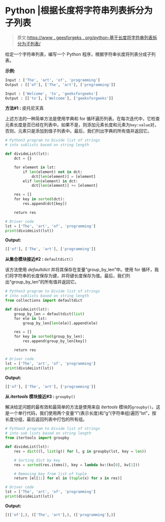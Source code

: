 # Python |根据长度将字符串列表拆分为子列表

> 原文:[https://www . geesforgeks . org/python-基于长度将字符串列表拆分为子列表/](https://www.geeksforgeeks.org/python-split-list-of-strings-into-sublists-based-on-length/)

给定一个字符串列表，编写一个 Python 程序，根据字符串长度将列表分成子列表。

**示例:**

```py
Input : ['The', 'art', 'of', 'programming']
Output : [['of'], ['The', 'art'], ['programming']]

Input : ['Welcome', 'to', 'geeksforgeeks']
Output : [['to'], ['Welcome'], ['geeksforgeeks']]

```

**方法#1 :** 皮托尼天真

上述方法的一种简单方法是使用字典和 for 循环遍历列表。在每次迭代中，它检查元素长度是否已经在列表中。如果不是，则添加元素长度和元素为`key:value`对，否则，元素只是添加到值子列表中。最后，我们列出字典的所有值并返回它。

```py
# Python3 program to Divide list of strings 
# into sublists based on string length

def divideList(lst):
    dct = {}

    for element in lst:
        if len(element) not in dct:
            dct[len(element)] = [element]
        elif len(element) in dct:
            dct[len(element)] += [element]

    res = []
    for key in sorted(dct):
        res.append(dct[key])

    return res

# Driver code
lst = ['The', 'art', 'of', 'programming']
print(divideList(lst))
```

**Output:**

```py
[['of'], ['The', 'art'], ['programming']]

```

**从集合模块接近#2 :** `defaultdict()`

该方法使用 *defaultdict* 并将其保存在变量“group_by_len”中。使用 for 循环，我们将字符串的长度保存为键，并将键长度保存为值。最后，我们列出“group_by_len”的所有值并返回它。

```py
# Python3 program to Divide list of strings 
# into sublists based on string length
from collections import defaultdict

def divideList(lst):
    group_by_len = defaultdict(list)
    for ele in lst:
        group_by_len[len(ele)].append(ele)

    res = []
    for key in sorted(group_by_len):
        res.append(group_by_len[key])

    return res

# Driver code
lst = ['The', 'art', 'of', 'programming']
print(divideList(lst))
```

**Output:**

```py
[['of'], ['The', 'art'], ['programming']]

```

**从 *itertools* 模块接近#3 :** `groupby()`

解决给定问题的最有效和最简单的方法是使用来自 *itertools* 模块的`groupby()`。这是一个单行代码，我们使用两个变量“l”(表示长度)和“g”(字符串组)遍历“lst”，按长度分组，最后返回列表中打包的所有组。

```py
# Python3 program to Divide list of strings 
# into sub lists based on string length
from itertools import groupby

def divideList(lst):
    res = dict((l, list(g)) for l, g in groupby(lst, key = len))

    # Sorting dict by key
    res = sorted(res.items(), key = lambda kv:(kv[0], kv[1]))

    # Removing key from list of tuple
    return [el[1:] for el in (tuple(x) for x in res)]

# Driver code
lst = ['The', 'art', 'of', 'programming']
print(divideList(lst))
```

**Output:**

```py
[(['of'],), (['The', 'art'],), (['programming'],)]

```